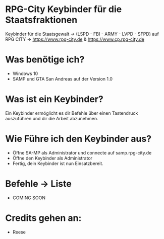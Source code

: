# RPG-City Keybinder für die Staatsfraktionen
Keybinder für die Staatsgewalt -> (LSPD - FBI - ARMY - LVPD - SFPD)
auf RPG CITY -> https://www.rpg-city.de & https://www.cp.rpg-city.de

# Was benötige ich?

- Windows 10
- SAMP und GTA San Andreas auf der Version 1.0

# Was ist ein Keybinder?

Ein Keybinder ermöglicht es dir Befehle über einen Tastendruck auszuführen und dir die Arbeit abzunehmen.

# Wie Führe ich den Keybinder aus?

- Öffne SA-MP als Administrator und connecte auf samp.rpg-city.de
- Öffne den Keybinder als Administrator
- Fertig, dein Keybinder ist nun Einsatzbereit.

# Befehle -> Liste
- COMING SOON


# Credits gehen an:
- Reese
